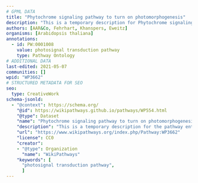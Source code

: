 ```yaml
---
# GPML DATA
title: "Phytochrome signaling pathway to turn on photomorphogenesis"
description: "This is a temporary description for Phytochrome signaling pathway to turn on photomorphogenesis"
authors: [AAR&Co, Fehrhart, Khanspers, Eweitz]
organisms: [Arabidopsis thaliana]
annotations:
  - id: PW:0001008
    value: photosignal transduction pathway
    type: Pathway Ontology
# ADDITIONAL DATA
last-edited: 2021-05-07
communities: []
wpid: "WP3662"
# STRUCTURED METADATA FOR SEO
seo:
  type: CreativeWork
schema-jsonld:
  - "@context": https://schema.org/
    "@id": https://wikipathways.github.io/pathways/WP554.html
    "@type": Dataset
    "name": "Phytochrome signaling pathway to turn on photomorphogenesis"
    "description": "This is a temporary description for the pathway entitled: Phytochrome signaling pathway to turn on photomorphogenesis"
    "url": "https://www.wikipathways.org/index.php/Pathway:WP3662"
    "license": CC0
    "creator":
    - "@type": Organization
      "name": "WikiPathways"
    "keywords": [
      "photosignal transduction pathway",
      ]
---
```

